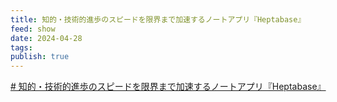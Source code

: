 ```yaml
---
title: 知的・技術的進歩のスピードを限界まで加速するノートアプリ『Heptabase』
feed: show
date: 2024-04-28
tags: 
publish: true
---
```



[# 知的・技術的進歩のスピードを限界まで加速するノートアプリ『Heptabase』](https://qiita.com/YUM_3/items/7d656e175302ee0a1142)

